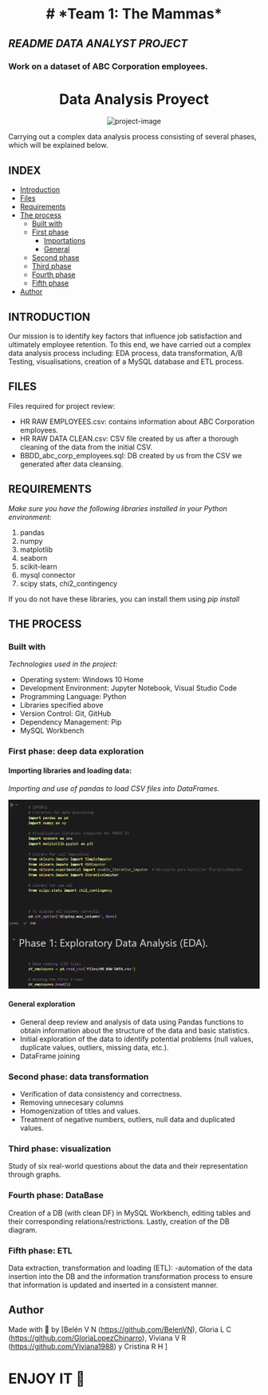 <h1 align="center" id="title"># *Team 1: The Mammas*</h1>  

## *README DATA ANALYST PROJECT*
### Work on a dataset of ABC Corporation employees. ##

<h1 align="center" id="title">Data Analysis Proyect</h1>

<p align="center">
  <img src="https://img.freepik.com/vector-premium/dispositivos-tecnologia-kawaii_24911-49452.jpg?w=740" alt="project-image">
</p>


<p id="description">Carrying out a complex data analysis process consisting of several phases, which will be explained below.</p>

## INDEX

- [Introduction](#Introduction)
- [Files](#Files)
- [Requirements](#Requirements)
- [The process](#the-process)
  - [Built with](#built-with)
  - [First phase](#First-phase-deep-data-exploration)
    - [Importations](#Importing-libraries-and-loading-data)
    - [General](#General-exploration-and-cleaning)
  - [Second phase](#Second-phase-Data-transformation)
  - [Third phase](#Third-phase-visualization)
  - [Fourth phase](#Fourth-phase-DataBase)
  - [Fifth phase](#Fifth-phase-ETL)
- [Author](#author)

## INTRODUCTION

Our mission is to identify key factors that influence job satisfaction and ultimately employee retention.
To this end, we have carried out a complex data analysis process including: EDA process, data transformation, A/B Testing, visualisations, creation of a MySQL database and ETL process.
  
## FILES

Files required for project review:

*    HR RAW EMPLOYEES.csv: contains information about ABC Corporation employees.
*    HR RAW DATA CLEAN.csv: CSV file created by us after a thorough cleaning of the data from the initial CSV.
*    BBDD_abc_corp_employees.sql: DB created by us from the CSV we generated after data cleansing.




## REQUIREMENTS

*Make sure you have the following libraries installed in your Python environment:*

1. pandas
2. numpy
3. matplotlib
4. seaborn
5. scikit-learn
6. mysql connector
7. scipy stats, chi2_contingency


If you do not have these libraries, you can install them using *pip install* 

## THE PROCESS 
### Built with

*Technologies used in the project:*

*   Operating system: Windows 10 Home
*   Development Environment: Jupyter Notebook, Visual Studio Code
*   Programming Language: Python
*   Libraries specified above
*   Version Control: Git, GitHub
*   Dependency Management: Pip
*   MySQL Workbench


### First phase: deep data exploration

#### Importing libraries and loading data:

*Importing and use of pandas to load CSV files into DataFrames.*
<p align="center">
  <img src="Files/Image/1.PNG" alt="project-image">
</p>


#### General exploration 

*   General deep review and analysis of data using Pandas functions to obtain information about the structure of the data and basic statistics.
*   Initial exploration of the data to identify potential problems (null values, duplicate values, outliers, missing data, etc.).
*   DataFrame joining

### Second phase: data transformation

*   Verification of data consistency and correctness.
*   Removing unnecesary columns
*   Homogenization of titles and values.
*   Treatment of negative numbers, outliers, null data and duplicated values.

### Third phase: visualization

Study of six real-world questions about the data and their representation through graphs.

### Fourth phase: DataBase

Creation of a DB (with clean DF) in MySQL Workbench, editing tables and their corresponding relations/restrictions. Lastly, creation of the DB diagram.

### Fifth phase: ETL

Data extraction, transformation and loading (ETL): -automation of the data insertion into the DB and the information transformation process to ensure that information is updated and inserted in a consistent manner.


## Author

Made with 💜 by [Belén V N (https://github.com/BelenVN), Gloria L C (https://github.com/GloriaLopezChinarro), Viviana V R (https://github.com/Viviana1988) y Cristina R H ]


# ENJOY IT 🤩
 
